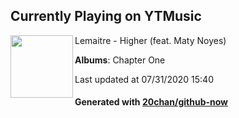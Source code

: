 ## Currently Playing on YTMusic

[<img align="left" width="100" src="https://lh3.googleusercontent.com/zcLHD4qCjaX0HCLhvxP4aJTnvOr744JGBUsyc-u6LIcdzZQYkKBQDph985SGmjMg4t3KYvuw71dbRc6M">](https://music.youtube.com/channel/UCus5f127n0MD39axVpPcNAA)

Lemaitre - Higher (feat. Maty Noyes)

**Albums**: Chapter One

Last updated at 07/31/2020 15:40

#### Generated with [20chan/github-now](https://github.com/20chan/github-now)


<!--
**20chan/20chan** is a ✨ _special_ ✨ repository because its `README.md` (this file) appears on your GitHub profile.

Here are some ideas to get you started:

- 🔭 I’m currently working on ...
- 🌱 I’m currently learning ...
- 👯 I’m looking to collaborate on ...
- 🤔 I’m looking for help with ...
- 💬 Ask me about ...
- 📫 How to reach me: ...
- 😄 Pronouns: ...
- ⚡ Fun fact: ...
-->
